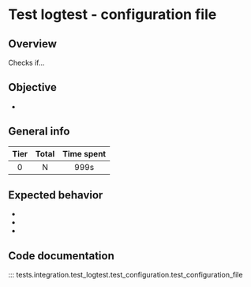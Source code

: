 # Test logtest - configuration file

## Overview

Checks if...

## Objective

- 

## General info

|Tier | Total | Time spent |
| :--:| :--:  | :--:       |
| 0   |    N |    999s  |


## Expected behavior

- 
- 
- 

## Code documentation

::: tests.integration.test_logtest.test_configuration.test_configuration_file
